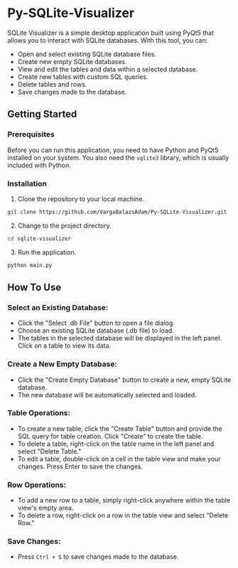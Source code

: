 # Py-SQLite-Visualizer

SQLite Visualizer is a simple desktop application built using PyQt5 that allows you to interact with SQLite databases. With this tool, you can:

-    Open and select existing SQLite database files.
-    Create new empty SQLite databases.
-    View and edit the tables and data within a selected database.
-    Create new tables with custom SQL queries.
-    Delete tables and rows.
-    Save changes made to the database.

## Getting Started

### Prerequisites
Before you can run this application, you need to have Python and PyQt5 installed on your system. You also need the `sqlite3` library, which is usually included with Python.

### Installation
1. Clone the repository to your local machine.
```bash
git clone https://github.com/VargaBalazsAdam/Py-SQLite-Visualizer.git
```
2. Change to the project directory.
```bash
cd sqlite-visualizer
```
3. Run the application.
```bash
python main.py
```

## How To Use

### Select an Existing Database:
- Click the "Select .db File" button to open a file dialog.
- Choose an existing SQLite database (.db file) to load.
- The tables in the selected database will be displayed in the left panel. Click on a table to view its data.

### Create a New Empty Database:
- Click the "Create Empty Database" button to create a new, empty SQLite database.
- The new database will be automatically selected and loaded.

### Table Operations:
- To create a new table, click the "Create Table" button and provide the SQL query for table creation. Click "Create" to create the table.
- To delete a table, right-click on the table name in the left panel and select "Delete Table."
- To edit a table, double-click on a cell in the table view and make your changes. Press Enter to save the changes.

### Row Operations:
- To add a new row to a table, simply right-click anywhere within the table view's empty area.
- To delete a row, right-click on a row in the table view and select "Delete Row."

### Save Changes:
- Press `Ctrl + S` to save changes made to the database.